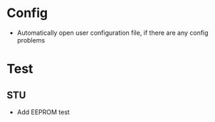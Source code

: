 # Config

- Automatically open user configuration file, if there are any config problems

# Test

## STU

- Add EEPROM test
